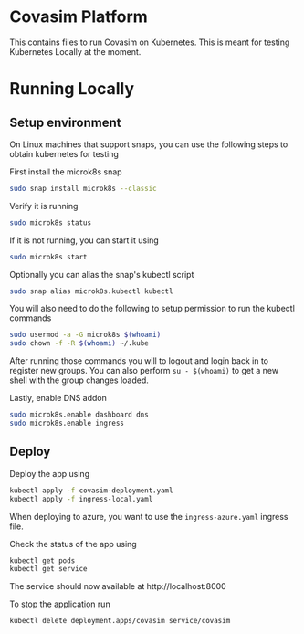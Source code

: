 Covasim Platform
================

This contains files to run Covasim on Kubernetes. This is meant for testing Kubernetes Locally at the moment. 

# Running Locally

## Setup environment

On Linux machines that support snaps, you can use the following steps to obtain kubernetes for testing

First install the microk8s snap

```bash
sudo snap install microk8s --classic
```

Verify it is running

```bash
sudo microk8s status
```

If it is not running, you can start it using
```bash
sudo microk8s start
```

Optionally you can alias the snap's kubectl script
```bash
sudo snap alias microk8s.kubectl kubectl
```


You will also need to do the following to setup permission to run the kubectl commands

```bash
sudo usermod -a -G microk8s $(whoami)
sudo chown -f -R $(whoami) ~/.kube
```

After running those commands you will to logout and login back in to register new groups. You can also perform `su - $(whoami)` to get a new shell with the group changes loaded.

Lastly, enable DNS addon
```bash
sudo microk8s.enable dashboard dns
sudo microk8s.enable ingress
``` 

## Deploy 
Deploy the app using
```bash
kubectl apply -f covasim-deployment.yaml
kubectl apply -f ingress-local.yaml
```

When deploying to azure, you want to use the `ingress-azure.yaml` ingress file.

Check the status of the app using
```bash
kubectl get pods
kubectl get service
```

The service should now available at http://localhost:8000

To stop the application run
```bash
kubectl delete deployment.apps/covasim service/covasim
```

